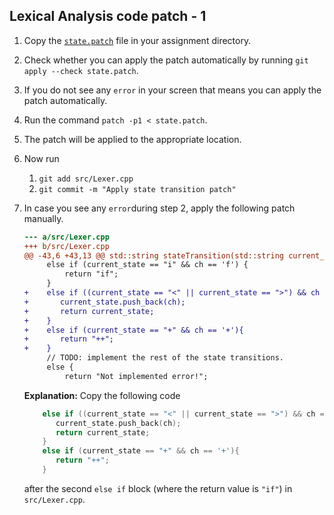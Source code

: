 ## Lexical Analysis code patch - 1

1. Copy the [`state.patch`](state.patch) file in your assignment directory. 
2. Check whether you can apply the patch automatically by running `git apply --check state.patch`.
3. If you do not see any `error` in your screen that means you can apply the patch automatically. 
4. Run the command `patch -p1 < state.patch`.
5. The patch will be applied to the appropriate location. 
6. Now run 
    1. `git add src/Lexer.cpp`
    2. `git commit -m "Apply state transition patch"`
7. In case you see any `error`during step 2, apply the following patch manually.
    ```diff
    --- a/src/Lexer.cpp
    +++ b/src/Lexer.cpp
    @@ -43,6 +43,13 @@ std::string stateTransition(std::string current_state, char ch) {
         else if (current_state == "i" && ch == 'f') {
             return "if";
         }
    +    else if ((current_state == "<" || current_state == ">") && ch == '='){
    +       current_state.push_back(ch);
    +       return current_state;
    +    }
    +    else if (current_state == "+" && ch == '+'){
    +       return "++";
    +    }
         // TODO: implement the rest of the state transitions.
         else {
             return "Not implemented error!";
   ```  
   
   **Explanation:** Copy the following code 
   ```c++
       else if ((current_state == "<" || current_state == ">") && ch == '='){
          current_state.push_back(ch);
          return current_state;
       }
       else if (current_state == "+" && ch == '+'){
          return "++";
       }
   ```   
   after the second `else if` block (where the return value is `"if"`) in `src/Lexer.cpp`. 
   
